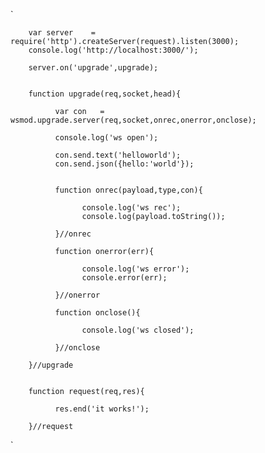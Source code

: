 `


        
        var server    = require('http').createServer(request).listen(3000);
        console.log('http://localhost:3000/');
        
        server.on('upgrade',upgrade);

        
        function upgrade(req,socket,head){
        
              var con   = wsmod.upgrade.server(req,socket,onrec,onerror,onclose);
              
              console.log('ws open');
              
              con.send.text('helloworld');
              con.send.json({hello:'world'});
              
              
              function onrec(payload,type,con){
              
                    console.log('ws rec');
                    console.log(payload.toString());
                    
              }//onrec
              
              function onerror(err){
              
                    console.log('ws error');
                    console.error(err);
                    
              }//onerror
              
              function onclose(){
              
                    console.log('ws closed');
                    
              }//onclose
              
        }//upgrade
        
        
        function request(req,res){
        
              res.end('it works!');
              
        }//request
        
        
        
        
        
`




